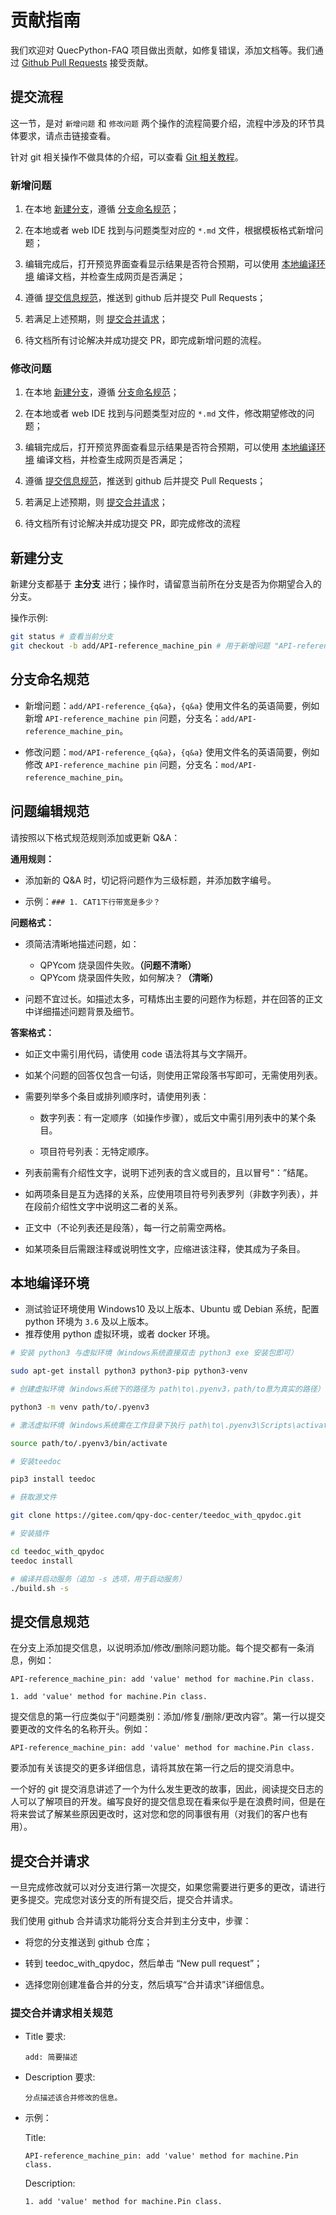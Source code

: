 # 贡献指南

我们欢迎对 QuecPython-FAQ 项目做出贡献，如修复错误，添加文档等。我们通过 [Github Pull Requests](https://docs.github.com/en/pull-requests/collaborating-with-pull-requests/proposing-changes-to-your-work-with-pull-requests/about-pull-requests) 接受贡献。

## 提交流程

这一节，是对 `新增问题` 和 `修改问题` 两个操作的流程简要介绍，流程中涉及的环节具体要求，请点击链接查看。

针对 git 相关操作不做具体的介绍，可以查看 [Git 相关教程](https://git-scm.com/book/zh/v2)。

### 新增问题

1. 在本地 [新建分支](#新建分支)，遵循 [分支命名规范](#分支命名规范)；

2. 在本地或者 web IDE 找到与问题类型对应的 `*.md` 文件，根据模板格式新增问题；

3. 编辑完成后，打开预览界面查看显示结果是否符合预期，可以使用 [本地编译环境](#本地编译环境) 编译文档，并检查生成网页是否满足；

4. 遵循 [提交信息规范](#提交信息规范)，推送到 github 后并提交 Pull Requests；

5. 若满足上述预期，则 [提交合并请求](#提交合并请求)；

6. 待文档所有讨论解决并成功提交 PR，即完成新增问题的流程。

### 修改问题

1. 在本地 [新建分支](#新建分支)，遵循 [分支命名规范](#分支命名规范)；

2. 在本地或者 web IDE 找到与问题类型对应的 `*.md` 文件，修改期望修改的问题；

3. 编辑完成后，打开预览界面查看显示结果是否符合预期，可以使用 [本地编译环境](#本地编译环境) 编译文档，并检查生成网页是否满足；

4. 遵循 [提交信息规范](#提交信息规范)，推送到 github 后并提交 Pull Requests；

5. 若满足上述预期，则 [提交合并请求](#提交合并请求)；

6. 待文档所有讨论解决并成功提交 PR，即完成修改的流程

## 新建分支

新建分支都基于 **主分支** 进行；操作时，请留意当前所在分支是否为你期望合入的分支。

操作示例:

```bash
git status # 查看当前分支
git checkout -b add/API-reference_machine_pin # 用于新增问题 "API-reference_machine pin"
```

## 分支命名规范

- 新增问题：`add/API-reference_{q&a}`，`{q&a}` 使用文件名的英语简要，例如新增 `API-reference_machine pin` 问题，分支名：`add/API-reference_machine_pin`。

- 修改问题：`mod/API-reference_{q&a}`，`{q&a}` 使用文件名的英语简要，例如修改 `API-reference_machine pin` 问题，分支名：`mod/API-reference_machine_pin`。

## 问题编辑规范

请按照以下格式规范规则添加或更新 Q&A：

**通用规则：**

- 添加新的 Q&A 时，切记将问题作为三级标题，并添加数字编号。

- 示例：`### 1. CAT1下行带宽是多少？`

**问题格式：**

- 须简洁清晰地描述问题，如：
  - QPYcom 烧录固件失败。**（问题不清晰）**
  - QPYcom 烧录固件失败，如何解决？**（清晰）**

- 问题不宜过长。如描述太多，可精炼出主要的问题作为标题，并在回答的正文中详细描述问题背景及细节。

**答案格式：**

- 如正文中需引用代码，请使用 code 语法将其与文字隔开。

- 如某个问题的回答仅包含一句话，则使用正常段落书写即可，无需使用列表。

- 需要列举多个条目或排列顺序时，请使用列表：

  - 数字列表：有一定顺序（如操作步骤），或后文中需引用列表中的某个条目。

  - 项目符号列表：无特定顺序。

- 列表前需有介绍性文字，说明下述列表的含义或目的，且以冒号“：”结尾。

- 如两项条目是互为选择的关系，应使用项目符号列表罗列（非数字列表），并在段前介绍性文字中说明这二者的关系。

- 正文中（不论列表还是段落），每一行之前需空两格。

- 如某项条目后需跟注释或说明性文字，应缩进该注释，使其成为子条目。

## 本地编译环境

- 测试验证环境使用 Windows10 及以上版本、Ubuntu 或 Debian 系统，配置 python 环境为 `3.6` 及以上版本。
- 推荐使用 python 虚拟环境，或者 docker 环境。

```bash
# 安装 python3 与虚拟环境（Windows系统直接双击 python3 exe 安装包即可）

sudo apt-get install python3 python3-pip python3-venv

# 创建虚拟环境（Windows系统下的路径为 path\to\.pyenv3，path/to意为真实的路径）

python3 -m venv path/to/.pyenv3

# 激活虚拟环境（Windows系统需在工作目录下执行 path\to\.pyenv3\Scripts\activate.bat）

source path/to/.pyenv3/bin/activate

# 安装teedoc

pip3 install teedoc

# 获取源文件

git clone https://gitee.com/qpy-doc-center/teedoc_with_qpydoc.git

# 安装插件

cd teedoc_with_qpydoc
teedoc install

# 编译并启动服务（追加 -s 选项，用于启动服务）
./build.sh -s
```

## 提交信息规范

在分支上添加提交信息，以说明添加/修改/删除问题功能。每个提交都有一条消息，例如：

```text
API-reference_machine_pin: add 'value' method for machine.Pin class.

1. add 'value' method for machine.Pin class.
```

提交信息的第一行应类似于“问题类别：添加/修复/删除/更改内容”。第一行以提交要更改的文件名的名称开头。例如：

`API-reference_machine_pin: add 'value' method for machine.Pin class.`

要添加有关该提交的更多详细信息，请将其放在第一行之后的提交消息中。

一个好的 git 提交消息讲述了一个为什么发生更改的故事，因此，阅读提交日志的人可以了解项目的开发。编写良好的提交信息现在看来似乎是在浪费时间，但是在将来尝试了解某些原因更改时，这对您和您的同事很有用（对我们的客户也有用）。

## 提交合并请求

一旦完成修改就可以对分支进行第一次提交，如果您需要进行更多的更改，请进行更多提交。完成您对该分支的所有提交后，提交合并请求。

我们使用 github 合并请求功能将分支合并到主分支中，步骤：

- 将您的分支推送到 github 仓库；

- 转到 teedoc_with_qpydoc，然后单击 “New pull request”；

- 选择您刚创建准备合并的分支，然后填写“合并请求”详细信息。

### 提交合并请求相关规范

- Title 要求:

    `add: 简要描述`

- Description 要求:

    `分点描述该合并修改的信息。`

- 示例：

    Title:

    `API-reference_machine_pin: add 'value' method for machine.Pin class.`

    Description:

    `1. add 'value' method for machine.Pin class.`
